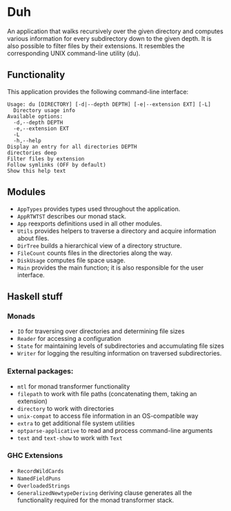 # Duh

An application that walks recursively over the given directory and computes various information for every subdirectory down to the given depth. 
It is also possible to filter files by their extensions. It resembles the corresponding UNIX command-line utility (du).

## Functionality

This application provides the following command-line interface:

```
Usage: du [DIRECTORY] [-d|--depth DEPTH] [-e|--extension EXT] [-L]
  Directory usage info
Available options:
  -d,--depth DEPTH
  -e,--extension EXT
  -L
  -h,--help
Display an entry for all directories DEPTH
directories deep
Filter files by extension
Follow symlinks (OFF by default)
Show this help text
```

## Modules

- `AppTypes` provides types used throughout the application.
- `AppRTWTST` describes our monad stack.
- `App` reexports definitions used in all other modules.
- `Utils` provides helpers to traverse a directory and acquire information about
files.
- `DirTree` builds a hierarchical view of a directory structure.
- `FileCount` counts files in the directories along the way.
- `DiskUsage` computes file space usage.
- `Main` provides the main function; it is also responsible for the user interface.

## Haskell stuff

### Monads
- `IO` for traversing over directories and determining file sizes
- `Reader` for accessing a configuration
- `State` for maintaining levels of subdirectories and accumulating file sizes
- `Writer` for logging the resulting information on traversed subdirectories.

### External packages:
- `mtl` for monad transformer functionality
- `filepath` to work with file paths (concatenating them, taking an extension)
- `directory` to work with directories
- `unix-compat` to access file information in an OS-compatible way
- `extra` to get additional file system utilities
- `optparse-applicative` to read and process command-line arguments
- `text` and `text-show` to work with `Text`

### GHC Extensions
- `RecordWildCards`
- `NamedFieldPuns`
- `OverloadedStrings`
- `GeneralizedNewtypeDeriving` deriving clause generates all the functionality required for the monad transformer stack. 
